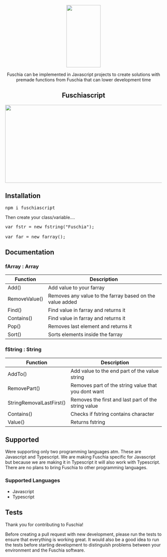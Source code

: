  <p align="center"><img src="https://i.imgur.com/VeY1tOw.png" width="110" height="200"> </p>
 <p align="center"> Fuschia can be implemented in Javascript projects to create solutions with premade functions from Fuschia that can lower development time</p>
 <h2 align="center"> Fuschiascript </h2>
 <p align="center"><img src="https://media3.giphy.com/media/DU60iJFgY1QpMY6WD7/giphy.gif" width="540" height="250"> </p>
 
 <h2> Installation</h2>
<pre>
npm i fuschiascript</pre>

<p>Then create your class/variable....</p>
<pre>
var fstr = new fstring("Fuschia"); <br>
var far = new farray();</pre>

<h2> Documentation</h2>
 <h3> fArray : Array</h3>
<table>
<thead>
<tr>
<th>Function</th>
<th>Description</th>
</tr>
</thead>
<tbody>
<tr>
<td>Add()</td>
<td>Add value to your farray</td>
</tr>
<tr>
<td>RemoveValue()</td>
<td>Removes any value to the farray based on the value added</td>
</tr>
<tr>
<td>Find()</td>
<td>Find value in farray and returns it</td>
</tr>
<tr>
<td>Contains()</td>
<td>Find value in farray and returns it</td>
</tr>
<tr>
<td>Pop()</td>
<td>Removes last element and returns it</td>
</tr>
<tr>
<td>Sort()</td>
<td>Sorts elements inside the farray</td>
</tr>
 
</tbody>
</table>

 <h3> fString : String</h3>
<table>
<thead>
<tr>
<th>Function</th>
<th>Description</th>
</tr>
</thead>
<tbody>
<tr>
<td>AddTo()</td>
<td>Add value to the end part of the value string</td>
</tr>
<tr>
<td>RemovePart()</td>
<td>Removes part of the string value that you dont want</td>
</tr>
<tr>
<td>StringRemovalLastFirst()</td>
<td>Removes the first and last part of the string value</td>
</tr>
 <tr>
<td>Contains()</td>
<td>Checks if fstring contains character</td>
</tr>
 <tr>
<td>Value()</td>
<td>Returns fstring</td>
</tr>
</tbody>
</table>

<h2> Supported</h2>
 <p>Were supporting only two programming languages atm. These are Javascript and Typescript. We are making Fuschia specific for Javascript but because we are making it in Typescript it will also work with Typescript. There are no plans to bring Fuschia to other programming languages.</p>
  <h3> Supported Languages</h3>
  <ul>
   <li>Javascript</li>
   <li>Typescript</li></ul>
<h2> Tests</h2>
<p>Thank you for contributing to Fuschia!

Before creating a pull request with new development, please run the tests to ensure that everything is working great. It would also be a good idea to run the tests before starting development to distinguish problems between your environment and the Fuschia software. </p>
